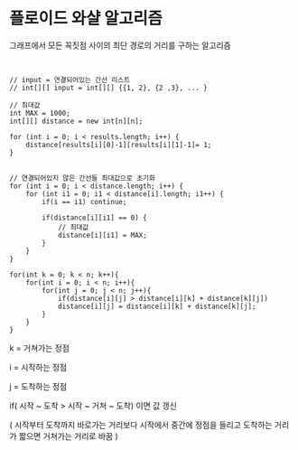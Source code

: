 # 플로이드 와샬 알고리즘

그래프에서 모든 꼭짓점 사이의 최단 경로의 거리를 구하는 알고리즘

<pre><code>

// input = 연결되어있는 간선 리스트
// int[][] input = int[][] {{1, 2}, {2 ,3}, ... }

// 최대값
int MAX = 1000;
int[][] distance = new int[n][n];

for (int i = 0; i < results.length; i++) {
    distance[results[i][0]-1][results[i][1]-1]= 1;
}


// 연결되어있지 않은 간선들 최대값으로 초기화
for (int i = 0; i < distance.length; i++) {
    for (int i1 = 0; i1 < distance[i].length; i1++) {
        if(i == i1) continue;

        if(distance[i][i1] == 0) {
            // 최대값
            distance[i][i1] = MAX;
        }
    }
}

for(int k = 0; k < n; k++){
    for(int i = 0; i < n; i++){
        for(int j = 0; j < n; j++){
            if(distance[i][j] > distance[i][k] + distance[k][j])
            distance[i][j] = distance[i][k] + distance[k][j];
        }
    }
}
</code></pre>

k = 거쳐가는 정점

i = 시작하는 정점

j = 도착하는 정점 

if( 시작 ~ 도착 > 시작 ~ 거쳐 ~ 도착) 이면 값 갱신

( 시작부터 도착까지 바로가는 거리보다 시작에서 중간에 정점을 들리고 도착하는 거리가 짧으면 거쳐가는 거리로 바꿈 ) 
